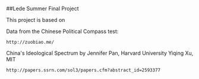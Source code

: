 ##Lede Summer Final Project

This project is based on

Data from the Chinese Political Compass test:

    http://zuobiao.me/

China's Ideological Spectrum  by Jennifer Pan, Harvard University Yiqing Xu, MIT 

    http://papers.ssrn.com/sol3/papers.cfm?abstract_id=2593377


